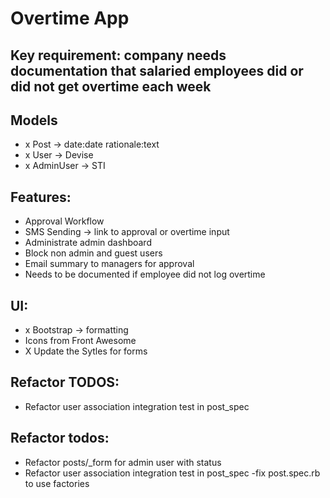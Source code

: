 # Overtime App

## Key requirement: company needs documentation that salaried employees did or did not get overtime each week

## Models
- x Post -> date:date rationale:text
- x User -> Devise
- x AdminUser -> STI

## Features:
- Approval Workflow
- SMS Sending -> link to approval or overtime input
- Administrate admin dashboard
- Block non admin and guest users
- Email summary to managers for approval
- Needs to be documented if employee did not log overtime

## UI:
- x Bootstrap -> formatting
- Icons from Front Awesome
-  X Update the Sytles for forms 
## Refactor TODOS:
- Refactor user association integration test in post_spec

## Refactor todos:
- Refactor posts/_form for admin user with status
- Refactor user association integration test in post_spec
-fix post.spec.rb to use factories